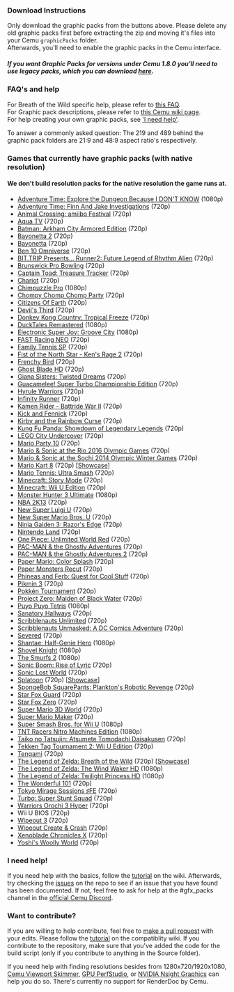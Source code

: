 ### **Download Instructions**  

Only download the graphic packs from the buttons above. Please delete any old graphic packs first before extracting the zip and moving it's files into your Cemu `graphicPacks` folder.  
Afterwards, you'll need to enable the graphic packs in the Cemu interface.

##### **If you want Graphic Packs for versions under Cemu 1.8.0 you'll need to use legacy packs, which you can download [here](https://github.com/slashiee/cemu_graphic_packs/releases/download/1/graphicPacks.zip).**


### **FAQ's and help**
For Breath of the Wild specific help, please refer to [this FAQ](https://{{site.github.owner_name}}.github.io/cemu_graphic_packs/botw).  
For Graphic pack descriptions, please refer to [this Cemu wiki page](http://compat.cemu.info/wiki/The_Legend_of_Zelda:_Breath_of_the_Wild_Graphic_Packs).  
For help creating your own graphic packs, see ['I need help'](#i-need-help).

To answer a commonly asked question: The 219 and 489 behind the graphic pack folders are 21:9 and 48:9 aspect ratio's respectively.


### **Games that currently have graphic packs (with native resolution)**
#### We don't build resolution packs for the native resolution the game runs at.
- [Adventure Time: Explore the Dungeon Because I DON'T KNOW](http://compat.cemu.info/wiki/Adventure_Time:_Explore_the_Dungeon_Because_I_Don't_Know!) (1080p)
- [Adventure Time: Finn And Jake Investigations](http://compat.cemu.info/wiki/Adventure_Time:_Finn_And_Jake_Investigations) (720p)
- [Animal Crossing: amiibo Festival](http://compat.cemu.info/wiki/Animal_Crossing:_Amiibo_Festival) (720p)
- [Aqua TV](http://compat.cemu.info/wiki/Aqua_TV) (720p)
- [Batman: Arkham City Armored Edition](http://compat.cemu.info/wiki/Batman:_Arkham_City_Armored_Edition) (720p)
- [Bayonetta 2](http://compat.cemu.info/wiki/Bayonetta_2) (720p)
- [Bayonetta](http://compat.cemu.info/wiki/Bayonetta) (720p)
- [Ben 10 Omniverse](http://compat.cemu.info/wiki/Ben_10:_Omniverse) (720p)
- [BIT.TRIP Presents... Runner2: Future Legend of Rhythm Alien](http://compat.cemu.info/wiki/BIT.TRIP_Presents..._Runner2:_Future_Legend_of_Rhythm_Alien) (720p)
- [Brunswick Pro Bowling](http://compat.cemu.info/wiki/Brunswick_Pro_Bowling) (720p)
- [Captain Toad: Treasure Tracker](http://compat.cemu.info/wiki/Captain_Toad:_Treasure_Tracker) (720p)
- [Chariot](http://compat.cemu.info/wiki/Chariot) (720p)
- [Chimpuzzle Pro](http://compat.cemu.info/wiki/Chimpuzzle_Pro) (1080p)
- [Chompy Chomp Chomp Party](http://compat.cemu.info/wiki/Chompy_Chomp_Chomp_Party) (720p)
- [Citizens Of Earth](http://compat.cemu.info/wiki/Citizens_of_Earth) (720p)
- [Devil's Third](http://compat.cemu.info/wiki/Chariot) (720p)
- [Donkey Kong Country: Tropical Freeze](http://compat.cemu.info/wiki/Donkey_Kong_Country:_Tropical_Freeze) (720p)
- [DuckTales Remastered](http://compat.cemu.info/wiki/DuckTales_Remastered) (1080p)
- [Electronic Super Joy: Groove City](http://compat.cemu.info/wiki/Electronic_Super_Joy:_Groove_City) (1080p)
- [FAST Racing NEO](http://compat.cemu.info/wiki/Fast_Racing_Neo) (720p)
- [Family Tennis SP](http://compat.cemu.info/wiki/Family_Tennis_SP) (720p)
- [Fist of the North Star - Ken's Rage 2](http://compat.cemu.info/wiki/Fist_of_the_North_Star:_Ken's_Rage_2) (720p)
- [Frenchy Bird](http://compat.cemu.info/wiki/Frenchy_Bird) (720p)
- [Ghost Blade HD](http://compat.cemu.info/wiki/Ghost_Blade_HD) (720p)
- [Giana Sisters: Twisted Dreams](http://compat.cemu.info/wiki/Giana_Sisters:_Twisted_Dreams) (720p)
- [Guacamelee! Super Turbo Championship Edition](http://compat.cemu.info/wiki/Guacamelee:_Super_Turbo_Championship_Edition) (720p)
- [Hyrule Warriors](http://compat.cemu.info/wiki/Hyrule_Warriors) (720p)
- [Infinity Runner](http://compat.cemu.info/wiki/Infinity_Runner) (720p)
- [Kamen Rider - Battride War II](http://compat.cemu.info/wiki/Kamen_Rider:_Battride_War_II) (720p)
- [Kick and Fennick](http://compat.cemu.info/wiki/Kick_and_Fennick) (720p)
- [Kirby and the Rainbow Curse](http://compat.cemu.info/wiki/Kirby_and_the_Rainbow_Curse) (720p)
- [Kung Fu Panda: Showdown of Legendary Legends](http://compat.cemu.info/wiki/Kung_Fu_Panda:_Showdown_of_Legendary_Legends) (720p)
- [LEGO City Undercover](http://compat.cemu.info/wiki/LEGO_City_Undercover) (720p)
- [Mario Party 10](http://compat.cemu.info/wiki/Mario_Party_10) (720p)
- [Mario & Sonic at the Rio 2016 Olympic Games](http://compat.cemu.info/wiki/Mario_&_Sonic_at_the_Rio_2016_Olympic_Games) (720p)
- [Mario & Sonic at the Sochi 2014 Olympic Winter Games](http://compat.cemu.info/wiki/Mario_&_Sonic_at_the_Sochi_2014_Olympic_Winter_Games) (720p)
- [Mario Kart 8](http://compat.cemu.info/wiki/Mario_Kart_8) (720p) [[Showcase](https://youtu.be/E6Z-1SwSUtI)]
- [Mario Tennis: Ultra Smash](http://compat.cemu.info/wiki/Mario_Tennis:_Ultra_Smash) (720p)
- [Minecraft: Story Mode](http://compat.cemu.info/wiki/Minecraft:_Story_Mode) (720p)
- [Minecraft: Wii U Edition](http://compat.cemu.info/wiki/Minecraft:_Wii_U_Edition) (720p)
- [Monster Hunter 3 Ultimate](http://compat.cemu.info/wiki/Monster_Hunter_3_Ultimate) (1080p)
- [NBA 2K13](http://compat.cemu.info/wiki/NBA_2K13) (720p)
- [New Super Luigi U](http://compat.cemu.info/wiki/New_Super_Luigi_U) (720p)
- [New Super Mario Bros. U](http://compat.cemu.info/wiki/New_Super_Mario_Bros._U) (720p)
- [Ninja Gaiden 3: Razor's Edge](http://compat.cemu.info/wiki/Ninja_Gaiden_3:_Razor's_Edge) (720p)
- [Nintendo Land](http://compat.cemu.info/wiki/Nintendo_Land) (720p)
- [One Piece: Unlimited World Red](http://compat.cemu.info/wiki/One_Piece:_Unlimited_World_Red) (720p)
- [PAC-MAN & the Ghostly Adventures](http://compat.cemu.info/wiki/Pac-Man_and_the_Ghostly_Adventures_1) (720p)
- [PAC-MAN & the Ghostly Adventures 2](http://compat.cemu.info/wiki/Pac-Man_and_the_Ghostly_Adventures_2) (720p)
- [Paper Mario: Color Splash](http://compat.cemu.info/wiki/Paper_Mario:_Color_Splash) (720p)
- [Paper Monsters Recut](http://compat.cemu.info/wiki/Paper_Monsters_Recut) (720p)
- [Phineas and Ferb: Quest for Cool Stuff](http://compat.cemu.info/wiki/Phineas_and_Ferb:_Quest_for_Cool_Stuff) (720p)
- [Pikmin 3](http://compat.cemu.info/wiki/Pikmin_3) (720p)
- [Pokkén Tournament](http://compat.cemu.info/wiki/Pokk%C3%A9n_Tournament) (720p)
- [Project Zero: Maiden of Black Water](http://compat.cemu.info/wiki/Project_Zero:_Maiden_of_Black_Water) (720p)
- [Puyo Puyo Tetris](http://compat.cemu.info/wiki/Puyo_Puyo_Tetris) (1080p)
- [Sanatory Hallways](http://compat.cemu.info/wiki/Sanatory_Hallways) (720p)
- [Scribblenauts Unlimited](http://compat.cemu.info/wiki/Scribblenauts_Unlimited) (720p)
- [Scribblenauts Unmasked: A DC Comics Adventure](http://compat.cemu.info/wiki/Scribblenauts_Unmasked:_A_DC_Comics_Adventure) (720p)
- [Severed](http://compat.cemu.info/wiki/Severed) (720p)
- [Shantae: Half-Genie Hero](http://compat.cemu.info/wiki/Shantae:_Half-Genie_Hero) (1080p)
- [Shovel Knight](http://compat.cemu.info/wiki/Shovel_Knight:_Plauge_of_Shadows) (1080p)
- [The Smurfs 2](http://compat.cemu.info/wiki/The_Smurfs_2) (1080p)
- [Sonic Boom: Rise of Lyric](http://compat.cemu.info/wiki/Sonic_Boom:_Rise_of_Lyric) (720p)
- [Sonic Lost World](http://compat.cemu.info/wiki/Sonic_Lost_World) (720p)
- [Splatoon](http://compat.cemu.info/wiki/Splatoon) (720p) [[Showcase](https://youtu.be/rV77zXP8C8Y)]
- [SpongeBob SquarePants: Plankton's Robotic Revenge](http://compat.cemu.info/wiki/Spongebob_Squarepants:_Plankton's_Robotic_Revenge) (720p)
- [Star Fox Guard](http://compat.cemu.info/wiki/Star_Fox_Guard) (720p)
- [Star Fox Zero](http://compat.cemu.info/wiki/Star_Fox_Zero) (720p)
- [Super Mario 3D World](http://compat.cemu.info/wiki/Super_Mario_3D_World) (720p)
- [Super Mario Maker](http://compat.cemu.info/wiki/Super_Mario_Maker) (720p)
- [Super Smash Bros. for Wii U](http://compat.cemu.info/wiki/Super_Smash_Bros._U) (1080p)
- [TNT Racers Nitro Machines Edition](http://compat.cemu.info/wiki/TNT_Racers_Nitro_Machines_Edition) (1080p)
- [Taiko no Tatsujin: Atsumete Tomodachi Daisakusen](http://compat.cemu.info/wiki/Taiko_no_Tatsujin:_Atsumete_Tomodachi_Daisakusen) (720p)
- [Tekken Tag Tournament 2: Wii U Edition](http://compat.cemu.info/wiki/Tekken_Tag_Tournament_2) (720p)
- [Tengami](http://compat.cemu.info/wiki/Tengami) (720p)
- [The Legend of Zelda: Breath of the Wild](http://compat.cemu.info/wiki/The_Legend_of_Zelda:_Breath_of_the_Wild) (720p) [[Showcase](https://youtu.be/buKACHczKoM)]
- [The Legend of Zelda: The Wind Waker HD](http://compat.cemu.info/wiki/The_Legend_of_Zelda:_The_Wind_Waker_HD) (1080p)
- [The Legend of Zelda: Twilight Princess HD](http://compat.cemu.info/wiki/The_Legend_of_Zelda:_Twilight_Princess_HD) (1080p)
- [The Wonderful 101](http://compat.cemu.info/wiki/The_Wonderful_101) (720p)
- [Tokyo Mirage Sessions ♯FE](http://compat.cemu.info/wiki/Tokyo_Mirage_Sessions_#FE) (720p)
- [Turbo: Super Stunt Squad](http://compat.cemu.info/wiki/Turbo:_Super_Stunt_Squad) (720p)
- [Warriors Orochi 3 Hyper](http://compat.cemu.info/wiki/Warriors_Orochi_3_Hyper) (720p)
- Wii U BIOS (720p)
- [Wipeout 3](http://compat.cemu.info/wiki/Wipeout_3) (720p)
- [Wipeout Create & Crash](http://compat.cemu.info/wiki/Wipeout:_Create_&_Crash) (720p)
- [Xenoblade Chronicles X](http://compat.cemu.info/wiki/Xenoblade_Chronicles_X) (720p)
- [Yoshi's Woolly World](http://compat.cemu.info/wiki/Yoshi's_Woolly_World) (720p)

### **I need help!**

If you need help with the basics, follow the [tutorial](https://github.com/slashiee/cemu_graphic_packs/wiki/How-to-create-Graphic-Packs) on the wiki. Afterwards, try checking the [issues](https://github.com/slashiee/cemu_graphic_packs/issues) on the repo to see if an issue that you have found has been documented. If not, feel free to ask for help at the #gfx_packs channel in the [official Cemu Discord](https://discord.gg/5psYsup).

### **Want to contribute?**

If you are willing to help contribute, feel free to [make a pull request](https://github.com/slashiee/cemu_graphic_packs/compare) with your edits. Please follow the [tutorial](https://github.com/slashiee/cemu_graphic_packs/wiki/How-to-create-Graphic-Packs) on the compatiblity wiki. If you contribute to the repository, make sure that you've added the code for the build script (only if you contribute to anything in the Source folder).

If you need help with finding resolutions besides from 1280x720/1920x1080, [Cemu Viewport Skimmer](https://github.com/mhvuze/CemuViewportSkimmer), [GPU PerfStudio](http://gpuopen.com/archive/gpu-perfstudio/), or [NVIDIA Nsight Graphics](https://developer.nvidia.com/nsight-graphics) can help you do so. There's currently no support for RenderDoc by Cemu.
